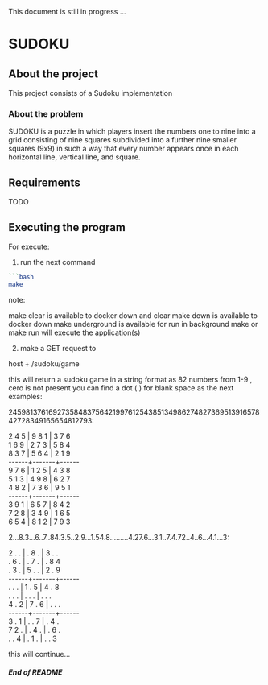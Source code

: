 This document is still in progress ...

# SUDOKU

## About the project

This project consists of a Sudoku implementation

### About the problem

SUDOKU is a puzzle in which players insert the numbers one to nine into a grid consisting of nine squares subdivided into a further nine smaller squares (9x9) in such a way that every number appears once in each horizontal line, vertical line, and square.

## Requirements

TODO

## Executing the program

For execute:

1. run the next command

```bash
```bash
make
```````

note:

make clear is available to docker down and clear
make down is available to docker down
make underground is available for run in background
make or make run will execute the application(s)

2. make a GET request to

host + /sudoku/game

this will return a sudoku game in a string format as 82 numbers from 1-9 , cero is not present you can find a dot (.) for blank space as the next examples:

245981376169273584837564219976125438513498627482736951391657842728349165654812793:

2 4 5 | 9 8 1 | 3 7 6  
1 6 9 | 2 7 3 | 5 8 4  
8 3 7 | 5 6 4 | 2 1 9  
------+-------+------  
9 7 6 | 1 2 5 | 4 3 8  
5 1 3 | 4 9 8 | 6 2 7  
4 8 2 | 7 3 6 | 9 5 1  
------+-------+------  
3 9 1 | 6 5 7 | 8 4 2  
7 2 8 | 3 4 9 | 1 6 5  
6 5 4 | 8 1 2 | 7 9 3  

2...8.3...6..7..84.3.5..2.9...1.54.8.........4.27.6...3.1..7.4.72..4..6...4.1...3:

2 . . | . 8 . | 3 . .  
. 6 . | . 7 . | . 8 4  
. 3 . | 5 . . | 2 . 9  
------+-------+------  
. . . | 1 . 5 | 4 . 8  
. . . | . . . | . . .  
4 . 2 | 7 . 6 | . . .  
------+-------+------  
3 . 1 | . . 7 | . 4 .  
7 2 . | . 4 . | . 6 .  
. . 4 | . 1 . | . . 3  



this will continue...

###### **End of README**

